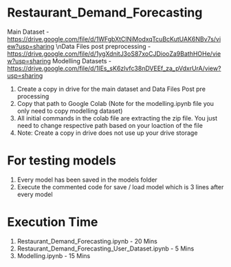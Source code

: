 # Restaurant_Demand_Forecasting

Main Dataset - https://drive.google.com/file/d/1WFgbXtClNiModxqTcuBcKutUAK6NBv7s/view?usp=sharing 
\nData Files post preprocessing - https://drive.google.com/file/d/1ygXdnitJ3oS87xoCJDiooZa9BathHOHe/view?usp=sharing
Modelling Datasets - https://drive.google.com/file/d/1IEs_sK6zlvfc38nDVEEf_za_pVdxrUrA/view?usp=sharing 


1. Create a copy in drive for the main dataset and Data Files Post pre processing
2. Copy that path to Google Colab (Note for the modelling.ipynb file you only need to copy modelling dataset)
3. All initial commands in the colab file are extracting the zip file. You just need to change respective path based on your loaction of the file
4. Note: Create a copy in drive does not use up your drive storage

# For testing models 
1. Every model has been saved in the models folder
2. Execute the commented code for save / load model which is 3 lines after every model

# Execution Time 
1. Restaurant_Demand_Forecasting.ipynb - 20 Mins
2. Restaurant_Demand_Forecasting_User_Dataset.ipynb - 5 Mins
3. Modelling.ipynb - 15 Mins
